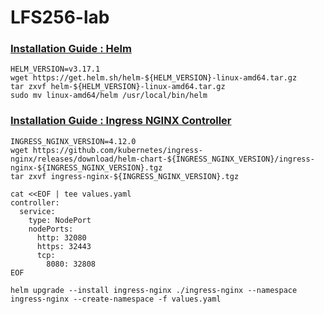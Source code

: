 # LFS256-lab

### [Installation Guide : Helm](https://helm.sh/docs/intro/install/#from-the-binary-releases)

```
HELM_VERSION=v3.17.1
wget https://get.helm.sh/helm-${HELM_VERSION}-linux-amd64.tar.gz
tar zxvf helm-${HELM_VERSION}-linux-amd64.tar.gz
sudo mv linux-amd64/helm /usr/local/bin/helm
```

### [Installation Guide : Ingress NGINX Controller](https://kubernetes.github.io/ingress-nginx/deploy/#quick-start)

```
INGRESS_NGINX_VERSION=4.12.0
wget https://github.com/kubernetes/ingress-nginx/releases/download/helm-chart-${INGRESS_NGINX_VERSION}/ingress-nginx-${INGRESS_NGINX_VERSION}.tgz
tar zxvf ingress-nginx-${INGRESS_NGINX_VERSION}.tgz

cat <<EOF | tee values.yaml
controller:
  service:
    type: NodePort
    nodePorts:
      http: 32080
      https: 32443
      tcp:
        8080: 32808
EOF

helm upgrade --install ingress-nginx ./ingress-nginx --namespace ingress-nginx --create-namespace -f values.yaml
```
